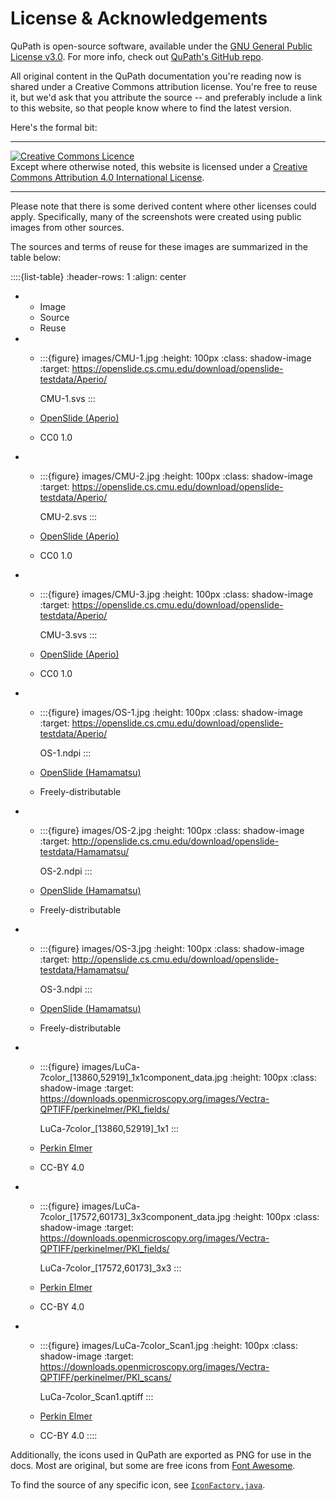 # License & Acknowledgements

QuPath is open-source software, available under the [GNU General Public License v3.0](https://github.com/qupath/qupath/blob/main/LICENSE).
For more info, check out [QuPath's GitHub repo](https://github.com/qupath/qupath).

All original content in the QuPath documentation you're reading now is shared under a Creative Commons attribution license.
You're free to reuse it, but we'd ask that you attribute the source -- and preferably include a link to this website, so that people know where to find the latest version.

Here's the formal bit:

---

<a rel="license" href="http://creativecommons.org/licenses/by/4.0/"><img alt="Creative Commons Licence" style="border-width:0" src="https://i.creativecommons.org/l/by/4.0/88x31.png" /></a><br />Except where otherwise noted, this website is licensed under a <a rel="license" href="http://creativecommons.org/licenses/by/4.0/">Creative Commons Attribution 4.0 International License</a>.

---

Please note that there is some derived content where other licenses could apply.
Specifically, many of the screenshots were created using public images from other sources.

The sources and terms of reuse for these images are summarized in the table below:

::::{list-table}
:header-rows: 1
:align: center

* - Image
  - Source
  - Reuse
* - :::{figure} images/CMU-1.jpg
    :height: 100px
    :class: shadow-image
    :target: https://openslide.cs.cmu.edu/download/openslide-testdata/Aperio/

    CMU-1.svs
    :::

  - [OpenSlide (Aperio)](http://openslide.cs.cmu.edu/download/openslide-testdata/Aperio/)
  - CC0 1.0

* - :::{figure} images/CMU-2.jpg
    :height: 100px
    :class: shadow-image
    :target: https://openslide.cs.cmu.edu/download/openslide-testdata/Aperio/

    CMU-2.svs
    :::

  - [OpenSlide (Aperio)](http://openslide.cs.cmu.edu/download/openslide-testdata/Aperio/)
  - CC0 1.0
  
* - :::{figure} images/CMU-3.jpg
    :height: 100px
    :class: shadow-image
    :target: https://openslide.cs.cmu.edu/download/openslide-testdata/Aperio/

    CMU-3.svs
    :::

  - [OpenSlide (Aperio)](http://openslide.cs.cmu.edu/download/openslide-testdata/Aperio/)
  - CC0 1.0
  
* - :::{figure} images/OS-1.jpg
    :height: 100px
    :class: shadow-image
    :target: https://openslide.cs.cmu.edu/download/openslide-testdata/Aperio/

    OS-1.ndpi
    :::

  - [OpenSlide (Hamamatsu)](http://openslide.cs.cmu.edu/download/openslide-testdata/Hamamatsu/)
  - Freely-distributable
  
* - :::{figure} images/OS-2.jpg
    :height: 100px
    :class: shadow-image
    :target: http://openslide.cs.cmu.edu/download/openslide-testdata/Hamamatsu/

    OS-2.ndpi
    :::

  - [OpenSlide (Hamamatsu)](http://openslide.cs.cmu.edu/download/openslide-testdata/Hamamatsu/)
  - Freely-distributable

* - :::{figure} images/OS-3.jpg
    :height: 100px
    :class: shadow-image
    :target: http://openslide.cs.cmu.edu/download/openslide-testdata/Hamamatsu/

    OS-3.ndpi
    :::

  - [OpenSlide (Hamamatsu)](http://openslide.cs.cmu.edu/download/openslide-testdata/Hamamatsu/)
  - Freely-distributable

* - :::{figure} images/LuCa-7color_[13860,52919]_1x1component_data.jpg
    :height: 100px
    :class: shadow-image
    :target: https://downloads.openmicroscopy.org/images/Vectra-QPTIFF/perkinelmer/PKI_fields/

    LuCa-7color_[13860,52919]_1x1
    :::

  - [Perkin Elmer](https://downloads.openmicroscopy.org/images/Vectra-QPTIFF/perkinelmer/)
  - CC-BY 4.0

* - :::{figure} images/LuCa-7color_[17572,60173]_3x3component_data.jpg
    :height: 100px
    :class: shadow-image
    :target: https://downloads.openmicroscopy.org/images/Vectra-QPTIFF/perkinelmer/PKI_fields/

    LuCa-7color_[17572,60173]_3x3
    :::

  - [Perkin Elmer](https://downloads.openmicroscopy.org/images/Vectra-QPTIFF/perkinelmer/)
  - CC-BY 4.0
* - :::{figure} images/LuCa-7color_Scan1.jpg
    :height: 100px
    :class: shadow-image
    :target: https://downloads.openmicroscopy.org/images/Vectra-QPTIFF/perkinelmer/PKI_scans/

    LuCa-7color_Scan1.qptiff
    :::

  - [Perkin Elmer](https://downloads.openmicroscopy.org/images/Vectra-QPTIFF/perkinelmer/)
  - CC-BY 4.0
::::

Additionally, the icons used in QuPath are exported as PNG for use in the docs.
Most are original, but some are free icons from [Font Awesome](https://github.com/FortAwesome/Font-Awesome).

To find the source of any specific icon, see [`IconFactory.java`](https://github.com/qupath/qupath/blob/6bd29f9586a9b34759498854ad8f36920dfa386b/qupath-gui-fx/src/main/java/qupath/lib/gui/tools/IconFactory.java).
